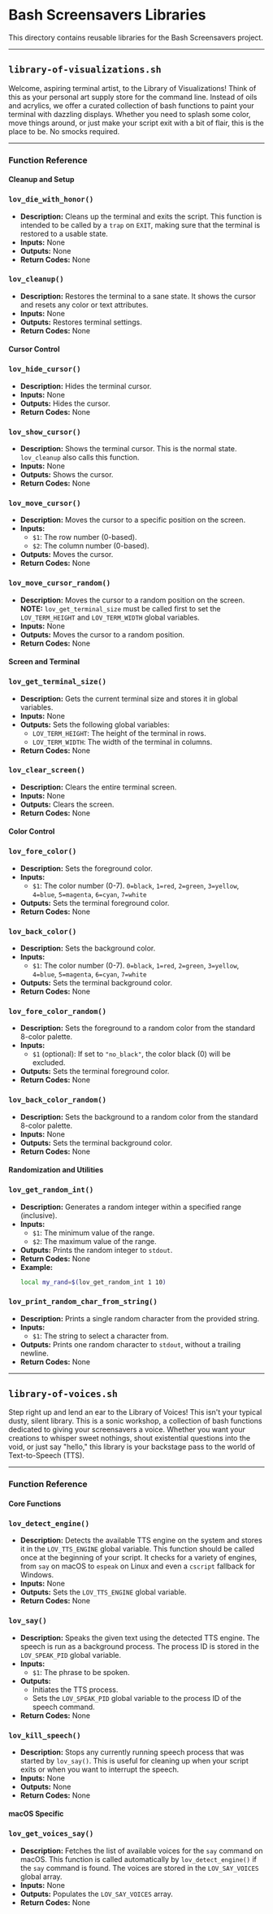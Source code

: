 # Bash Screensavers Libraries

This directory contains reusable libraries for the Bash Screensavers project.

---

## `library-of-visualizations.sh`

Welcome, aspiring terminal artist, to the Library of Visualizations! Think of this as your personal art supply store for the command line. Instead of oils and acrylics, we offer a curated collection of bash functions to paint your terminal with dazzling displays. Whether you need to splash some color, move things around, or just make your script exit with a bit of flair, this is the place to be. No smocks required.

---

### Function Reference

#### Cleanup and Setup

### `lov_die_with_honor()`
*   **Description:** Cleans up the terminal and exits the script. This function is intended to be called by a `trap` on `EXIT`, making sure that the terminal is restored to a usable state.
*   **Inputs:** None
*   **Outputs:** None
*   **Return Codes:** None

### `lov_cleanup()`
*   **Description:** Restores the terminal to a sane state. It shows the cursor and resets any color or text attributes.
*   **Inputs:** None
*   **Outputs:** Restores terminal settings.
*   **Return Codes:** None

#### Cursor Control

### `lov_hide_cursor()`
*   **Description:** Hides the terminal cursor.
*   **Inputs:** None
*   **Outputs:** Hides the cursor.
*   **Return Codes:** None

### `lov_show_cursor()`
*   **Description:** Shows the terminal cursor. This is the normal state. `lov_cleanup` also calls this function.
*   **Inputs:** None
*   **Outputs:** Shows the cursor.
*   **Return Codes:** None

### `lov_move_cursor()`
*   **Description:** Moves the cursor to a specific position on the screen.
*   **Inputs:**
    *   `$1`: The row number (0-based).
    *   `$2`: The column number (0-based).
*   **Outputs:** Moves the cursor.
*   **Return Codes:** None

### `lov_move_cursor_random()`
*   **Description:** Moves the cursor to a random position on the screen. **NOTE:** `lov_get_terminal_size` must be called first to set the `LOV_TERM_HEIGHT` and `LOV_TERM_WIDTH` global variables.
*   **Inputs:** None
*   **Outputs:** Moves the cursor to a random position.
*   **Return Codes:** None

#### Screen and Terminal

### `lov_get_terminal_size()`
*   **Description:** Gets the current terminal size and stores it in global variables.
*   **Inputs:** None
*   **Outputs:** Sets the following global variables:
    *   `LOV_TERM_HEIGHT`: The height of the terminal in rows.
    *   `LOV_TERM_WIDTH`: The width of the terminal in columns.
*   **Return Codes:** None

### `lov_clear_screen()`
*   **Description:** Clears the entire terminal screen.
*   **Inputs:** None
*   **Outputs:** Clears the screen.
*   **Return Codes:** None

#### Color Control

### `lov_fore_color()`
*   **Description:** Sets the foreground color.
*   **Inputs:**
    *   `$1`: The color number (0-7). `0=black`, `1=red`, `2=green`, `3=yellow`, `4=blue`, `5=magenta`, `6=cyan`, `7=white`
*   **Outputs:** Sets the terminal foreground color.
*   **Return Codes:** None

### `lov_back_color()`
*   **Description:** Sets the background color.
*   **Inputs:**
    *   `$1`: The color number (0-7). `0=black`, `1=red`, `2=green`, `3=yellow`, `4=blue`, `5=magenta`, `6=cyan`, `7=white`
*   **Outputs:** Sets the terminal background color.
*   **Return Codes:** None

### `lov_fore_color_random()`
*   **Description:** Sets the foreground to a random color from the standard 8-color palette.
*   **Inputs:**
    *   `$1` (optional): If set to `"no_black"`, the color black (0) will be excluded.
*   **Outputs:** Sets the terminal foreground color.
*   **Return Codes:** None

### `lov_back_color_random()`
*   **Description:** Sets the background to a random color from the standard 8-color palette.
*   **Inputs:** None
*   **Outputs:** Sets the terminal background color.
*   **Return Codes:** None

#### Randomization and Utilities

### `lov_get_random_int()`
*   **Description:** Generates a random integer within a specified range (inclusive).
*   **Inputs:**
    *   `$1`: The minimum value of the range.
    *   `$2`: The maximum value of the range.
*   **Outputs:** Prints the random integer to `stdout`.
*   **Return Codes:** None
*   **Example:**
    ```bash
    local my_rand=$(lov_get_random_int 1 10)
    ```

### `lov_print_random_char_from_string()`
*   **Description:** Prints a single random character from the provided string.
*   **Inputs:**
    *   `$1`: The string to select a character from.
*   **Outputs:** Prints one random character to `stdout`, without a trailing newline.
*   **Return Codes:** None

---

## `library-of-voices.sh`

Step right up and lend an ear to the Library of Voices! This isn't your typical dusty, silent library. This is a sonic workshop, a collection of bash functions dedicated to giving your screensavers a voice. Whether you want your creations to whisper sweet nothings, shout existential questions into the void, or just say "hello," this library is your backstage pass to the world of Text-to-Speech (TTS).

---

### Function Reference

#### Core Functions

### `lov_detect_engine()`
*   **Description:** Detects the available TTS engine on the system and stores it in the `LOV_TTS_ENGINE` global variable. This function should be called once at the beginning of your script. It checks for a variety of engines, from `say` on macOS to `espeak` on Linux and even a `cscript` fallback for Windows.
*   **Inputs:** None
*   **Outputs:** Sets the `LOV_TTS_ENGINE` global variable.
*   **Return Codes:** None

### `lov_say()`
*   **Description:** Speaks the given text using the detected TTS engine. The speech is run as a background process. The process ID is stored in the `LOV_SPEAK_PID` global variable.
*   **Inputs:**
    *   `$1`: The phrase to be spoken.
*   **Outputs:**
    *   Initiates the TTS process.
    *   Sets the `LOV_SPEAK_PID` global variable to the process ID of the speech command.
*   **Return Codes:** None

### `lov_kill_speech()`
*   **Description:** Stops any currently running speech process that was started by `lov_say()`. This is useful for cleaning up when your script exits or when you want to interrupt the speech.
*   **Inputs:** None
*   **Outputs:** None
*   **Return Codes:** None

#### macOS Specific

### `lov_get_voices_say()`
*   **Description:** Fetches the list of available voices for the `say` command on macOS. This function is called automatically by `lov_detect_engine()` if the `say` command is found. The voices are stored in the `LOV_SAY_VOICES` global array.
*   **Inputs:** None
*   **Outputs:** Populates the `LOV_SAY_VOICES` array.
*   **Return Codes:** None
 
 
